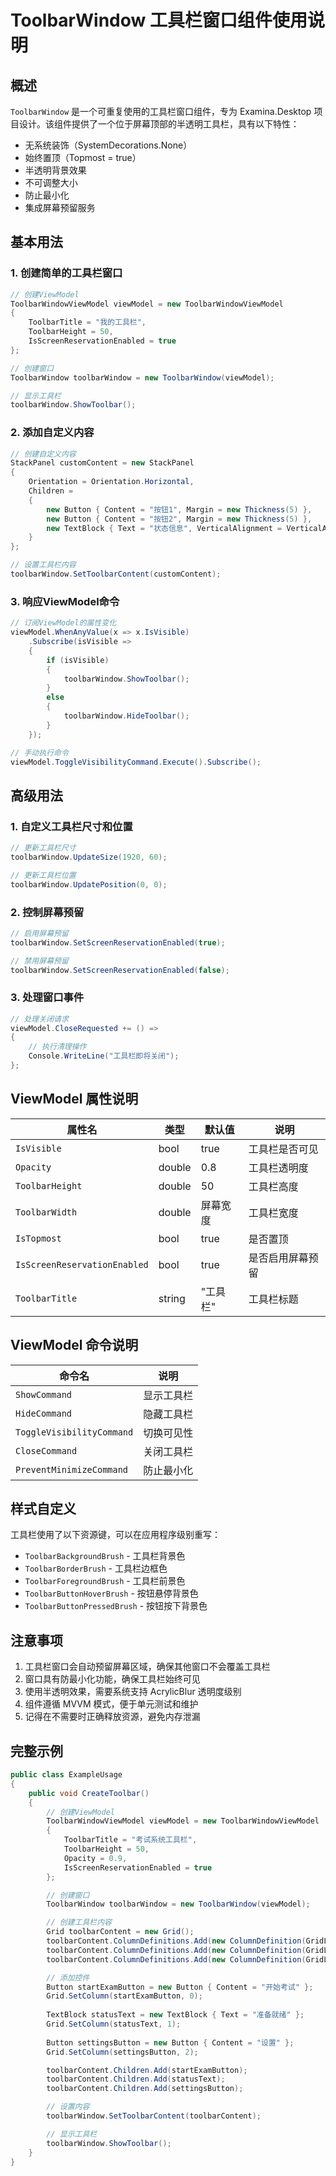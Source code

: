 # ToolbarWindow 工具栏窗口组件使用说明

## 概述

`ToolbarWindow` 是一个可重复使用的工具栏窗口组件，专为 Examina.Desktop 项目设计。该组件提供了一个位于屏幕顶部的半透明工具栏，具有以下特性：

- 无系统装饰（SystemDecorations.None）
- 始终置顶（Topmost = true）
- 半透明背景效果
- 不可调整大小
- 防止最小化
- 集成屏幕预留服务

## 基本用法

### 1. 创建简单的工具栏窗口

```csharp
// 创建ViewModel
ToolbarWindowViewModel viewModel = new ToolbarWindowViewModel
{
    ToolbarTitle = "我的工具栏",
    ToolbarHeight = 50,
    IsScreenReservationEnabled = true
};

// 创建窗口
ToolbarWindow toolbarWindow = new ToolbarWindow(viewModel);

// 显示工具栏
toolbarWindow.ShowToolbar();
```

### 2. 添加自定义内容

```csharp
// 创建自定义内容
StackPanel customContent = new StackPanel
{
    Orientation = Orientation.Horizontal,
    Children =
    {
        new Button { Content = "按钮1", Margin = new Thickness(5) },
        new Button { Content = "按钮2", Margin = new Thickness(5) },
        new TextBlock { Text = "状态信息", VerticalAlignment = VerticalAlignment.Center }
    }
};

// 设置工具栏内容
toolbarWindow.SetToolbarContent(customContent);
```

### 3. 响应ViewModel命令

```csharp
// 订阅ViewModel的属性变化
viewModel.WhenAnyValue(x => x.IsVisible)
    .Subscribe(isVisible =>
    {
        if (isVisible)
        {
            toolbarWindow.ShowToolbar();
        }
        else
        {
            toolbarWindow.HideToolbar();
        }
    });

// 手动执行命令
viewModel.ToggleVisibilityCommand.Execute().Subscribe();
```

## 高级用法

### 1. 自定义工具栏尺寸和位置

```csharp
// 更新工具栏尺寸
toolbarWindow.UpdateSize(1920, 60);

// 更新工具栏位置
toolbarWindow.UpdatePosition(0, 0);
```

### 2. 控制屏幕预留

```csharp
// 启用屏幕预留
toolbarWindow.SetScreenReservationEnabled(true);

// 禁用屏幕预留
toolbarWindow.SetScreenReservationEnabled(false);
```

### 3. 处理窗口事件

```csharp
// 处理关闭请求
viewModel.CloseRequested += () =>
{
    // 执行清理操作
    Console.WriteLine("工具栏即将关闭");
};
```

## ViewModel 属性说明

| 属性名 | 类型 | 默认值 | 说明 |
|--------|------|--------|------|
| `IsVisible` | bool | true | 工具栏是否可见 |
| `Opacity` | double | 0.8 | 工具栏透明度 |
| `ToolbarHeight` | double | 50 | 工具栏高度 |
| `ToolbarWidth` | double | 屏幕宽度 | 工具栏宽度 |
| `IsTopmost` | bool | true | 是否置顶 |
| `IsScreenReservationEnabled` | bool | true | 是否启用屏幕预留 |
| `ToolbarTitle` | string | "工具栏" | 工具栏标题 |

## ViewModel 命令说明

| 命令名 | 说明 |
|--------|------|
| `ShowCommand` | 显示工具栏 |
| `HideCommand` | 隐藏工具栏 |
| `ToggleVisibilityCommand` | 切换可见性 |
| `CloseCommand` | 关闭工具栏 |
| `PreventMinimizeCommand` | 防止最小化 |

## 样式自定义

工具栏使用了以下资源键，可以在应用程序级别重写：

- `ToolbarBackgroundBrush` - 工具栏背景色
- `ToolbarBorderBrush` - 工具栏边框色
- `ToolbarForegroundBrush` - 工具栏前景色
- `ToolbarButtonHoverBrush` - 按钮悬停背景色
- `ToolbarButtonPressedBrush` - 按钮按下背景色

## 注意事项

1. 工具栏窗口会自动预留屏幕区域，确保其他窗口不会覆盖工具栏
2. 窗口具有防最小化功能，确保工具栏始终可见
3. 使用半透明效果，需要系统支持 AcrylicBlur 透明度级别
4. 组件遵循 MVVM 模式，便于单元测试和维护
5. 记得在不需要时正确释放资源，避免内存泄漏

## 完整示例

```csharp
public class ExampleUsage
{
    public void CreateToolbar()
    {
        // 创建ViewModel
        ToolbarWindowViewModel viewModel = new ToolbarWindowViewModel
        {
            ToolbarTitle = "考试系统工具栏",
            ToolbarHeight = 50,
            Opacity = 0.9,
            IsScreenReservationEnabled = true
        };

        // 创建窗口
        ToolbarWindow toolbarWindow = new ToolbarWindow(viewModel);

        // 创建工具栏内容
        Grid toolbarContent = new Grid();
        toolbarContent.ColumnDefinitions.Add(new ColumnDefinition(GridLength.Auto));
        toolbarContent.ColumnDefinitions.Add(new ColumnDefinition(GridLength.Star));
        toolbarContent.ColumnDefinitions.Add(new ColumnDefinition(GridLength.Auto));

        // 添加控件
        Button startExamButton = new Button { Content = "开始考试" };
        Grid.SetColumn(startExamButton, 0);
        
        TextBlock statusText = new TextBlock { Text = "准备就绪" };
        Grid.SetColumn(statusText, 1);
        
        Button settingsButton = new Button { Content = "设置" };
        Grid.SetColumn(settingsButton, 2);

        toolbarContent.Children.Add(startExamButton);
        toolbarContent.Children.Add(statusText);
        toolbarContent.Children.Add(settingsButton);

        // 设置内容
        toolbarWindow.SetToolbarContent(toolbarContent);

        // 显示工具栏
        toolbarWindow.ShowToolbar();
    }
}
```
